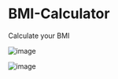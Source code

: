 # BMI-Calculator

Calculate your BMI

![image](https://user-images.githubusercontent.com/94990169/177472441-ea6e0e5c-abeb-4d57-92d5-0bd60e3b0aee.png)

![image](https://user-images.githubusercontent.com/94990169/177472518-d6b4bf91-a211-4b82-a293-154dc5074d35.png)
